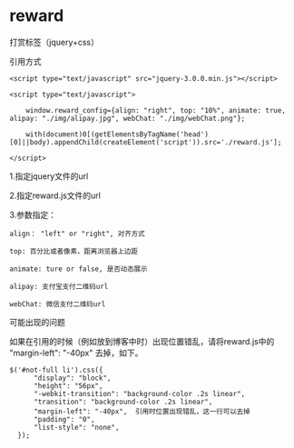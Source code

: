 # reward
打赏标签（jquery+css）

引用方式
  ```js代码
  <script type="text/javascript" src="jquery-3.0.0.min.js"></script>
  
  <script type="text/javascript">
  
  	  window.reward_config={align: "right", top: "10%", animate: true, alipay: "./img/alipay.jpg", webChat: "./img/webChat.png"};
  	
  	  with(document)0[(getElementsByTagName('head')[0]||body).appendChild(createElement('script')).src='./reward.js'];
  	
  </script>
  ```
  1.指定jquery文件的url
  
  2.指定reward.js文件的url
  
  3.参数指定：
  
    align： "left" or "right", 对齐方式
    
    top: 百分比或者像素，距离浏览器上边距
    
    animate: ture or false, 是否动态展示
    
    alipay: 支付宝支付二维码url
    
    webChat: 微信支付二维码url

可能出现的问题

  如果在引用的时候（例如放到博客中时）出现位置错乱，请将reward.js中的 "margin-left": "-40px" 去掉，如下。
  
  ```
  $('#not-full li').css({
		"display": "block",
	    "height": "56px",
	    "-webkit-transition": "background-color .2s linear",
	    "transition": "background-color .2s linear",
	    "margin-left": "-40px",  引用时位置出现错乱，这一行可以去掉
    	"padding": "0",
	    "list-style": "none",
	});
  ```
